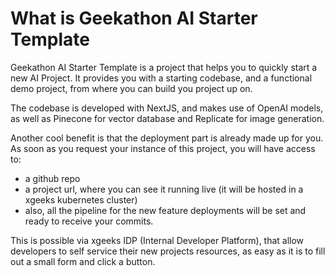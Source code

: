 # What is Geekathon AI Starter Template

Geekathon AI Starter Template is a project that helps you to quickly start a new AI Project.
It provides you with a starting codebase, and a functional demo project, from where you can build you project up on.

The codebase is developed with NextJS, and makes use of OpenAI models, as well as Pinecone for vector database and Replicate for image generation.

Another cool benefit is that the deployment part is already made up for you.
As soon as you request your instance of this project, you will have access to:

- a github repo
- a project url, where you can see it running live (it will be hosted in a xgeeks kubernetes cluster)
- also, all the pipeline for the new feature deployments will be set and ready to receive your commits.

This is possible via xgeeks IDP (Internal Developer Platform), that allow developers to self service their new projects resources, as easy as it is to fill out a small form and click a button.
